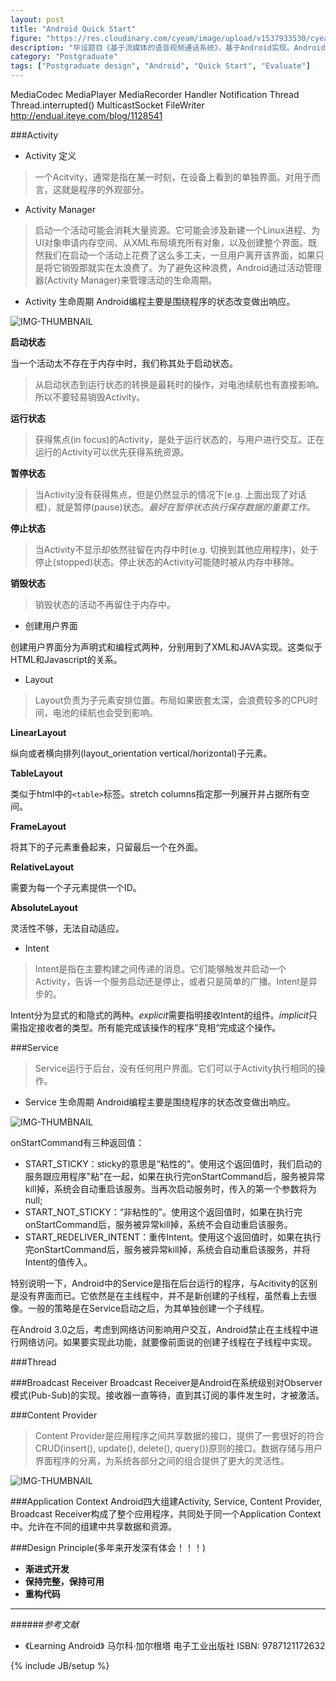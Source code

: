 ```yaml
---
layout: post
title: "Android Quick Start"
figure: "https://res.cloudinary.com/cyeam/image/upload/v1537933530/cyeam/android.jpg"
description: "毕设题目《基于流媒体的语音视频通话系统》，基于Android实现。Android基础。"
category: "Postgraduate"
tags: ["Postgraduate design", "Android", "Quick Start", "Evaluate"]
---
```


MediaCodec
MediaPlayer
MediaRecorder
Handler
Notification
Thread Thread.interrupted()
MulticastSocket
FileWriter http://endual.iteye.com/blog/1128541

###Activity
+ Activity 定义

> 一个Acitvity，通常是指在某一时刻，在设备上看到的单独界面。对用于而言，这就是程序的外观部分。

+ Activity Manager

> 启动一个活动可能会消耗大量资源。它可能会涉及新建一个Linux进程、为UI对象申请内存空间、从XML布局填充所有对象，以及创建整个界面。既然我们在启动一个活动上花费了这么多工夫，一旦用户离开该界面，如果只是将它销毁那就实在太浪费了。为了避免这种浪费，Android通过活动管理器(Activity Manager)来管理活动的生命周期。

+ Activity 生命周期
Android编程主要是围绕程序的状态改变做出响应。

![IMG-THUMBNAIL](https://res.cloudinary.com/cyeam/image/upload/v1537933530/cyeam/android_activity.png)

**启动状态**

当一个活动太不存在于内存中时，我们称其处于启动状态。
> 从启动状态到运行状态的转换是最耗时的操作，对电池续航也有直接影响。所以不要轻易销毁Activity。

**运行状态**
> 获得焦点(in focus)的Activity，是处于运行状态的，与用户进行交互。正在运行的Activity可以优先获得系统资源。

**暂停状态**
> 当Activity没有获得焦点，但是仍然显示的情况下(e.g. 上面出现了对话框)，就是暂停(pause)状态。*最好在暂停状态执行保存数据的重要工作。*

**停止状态**
> 当Activity不显示却依然驻留在内存中时(e.g. 切换到其他应用程序)，处于停止(stopped)状态。停止状态的Activity可能随时被从内存中移除。

**销毁状态**
> 销毁状态的活动不再留住于内存中。

+ 创建用户界面

创建用户界面分为声明式和编程式两种，分别用到了XML和JAVA实现。这类似于HTML和Javascript的关系。

+ Layout

> Layout负责为子元素安排位置。布局如果嵌套太深，会浪费较多的CPU时间，电池的续航也会受到影响。

**LinearLayout** 

纵向或者横向排列(layout_orientation vertical/horizontal)子元素。

**TableLayout**

类似于html中的`<table>`标签。stretch columns指定那一列展开并占据所有空间。

**FrameLayout**

将其下的子元素重叠起来，只留最后一个在外面。

**RelativeLayout**

需要为每一个子元素提供一个ID。

**AbsoluteLayout**

灵活性不够，无法自动适应。

+ Intent

> Intent是指在主要构建之间传递的消息。它们能够触发并启动一个Activity，告诉一个服务启动还是停止，或者只是简单的广播。Intent是异步的。

Intent分为显式的和隐式的两种。*explicit*需要指明接收Intent的组件。*implicit*只需指定接收者的类型。所有能完成该操作的程序”竞相“完成这个操作。

###Service
> Service运行于后台，没有任何用户界面。它们可以于Activity执行相同的操作。

+ Service 生命周期
Android编程主要是围绕程序的状态改变做出响应。

![IMG-THUMBNAIL](https://res.cloudinary.com/cyeam/image/upload/v1537933530/cyeam/service_lifecycle.png)

onStartCommand有三种返回值：

+ START_STICKY：sticky的意思是“粘性的”。使用这个返回值时，我们启动的服务跟应用程序"粘"在一起，如果在执行完onStartCommand后，服务被异常kill掉，系统会自动重启该服务。当再次启动服务时，传入的第一个参数将为null;
+ START_NOT_STICKY：“非粘性的”。使用这个返回值时，如果在执行完onStartCommand后，服务被异常kill掉，系统不会自动重启该服务。
+ START_REDELIVER_INTENT：重传Intent。使用这个返回值时，如果在执行完onStartCommand后，服务被异常kill掉，系统会自动重启该服务，并将Intent的值传入。

特别说明一下，Android中的Service是指在后台运行的程序，与Acitivity的区别是没有界面而已。它依然是在主线程中，并不是新创建的子线程，虽然看上去很像。一般的策略是在Service启动之后，为其单独创建一个子线程。

在Android 3.0之后，考虑到网络访问影响用户交互，Android禁止在主线程中进行网络访问。如果要实现此功能，就要像前面说的创建子线程在子线程中实现。

###Thread

###Broadcast Receiver
Broadcast Receiver是Android在系统级别对Observer模式(Pub-Sub)的实现。接收器一直等待，直到其订阅的事件发生时，才被激活。

###Content Provider
> Content Provider是应用程序之间共享数据的接口，提供了一套很好的符合CRUD(insert(), update(), delete(), query())原则的接口。数据存储与用户界面程序的分离，为系统各部分之间的组合提供了更大的灵活性。

![IMG-THUMBNAIL](http://developer.android.com/images/providers/ContactsDataFlow.png)

###Application Context
Android四大组建Activity, Service, Content Provider, Broadcast Receiver构成了整个应用程序，共同处于同一个Application Context中。允许在不同的组建中共享数据和资源。

###Design Principle(多年来开发深有体会！！！)
+ **渐进式开发**
+ **保持完整，保持可用**
+ **重构代码**

---

######*参考文献*
+ 《Learning Android》 马尔科·加尔根塔 电子工业出版社 ISBN: 9787121172632

{% include JB/setup %}
